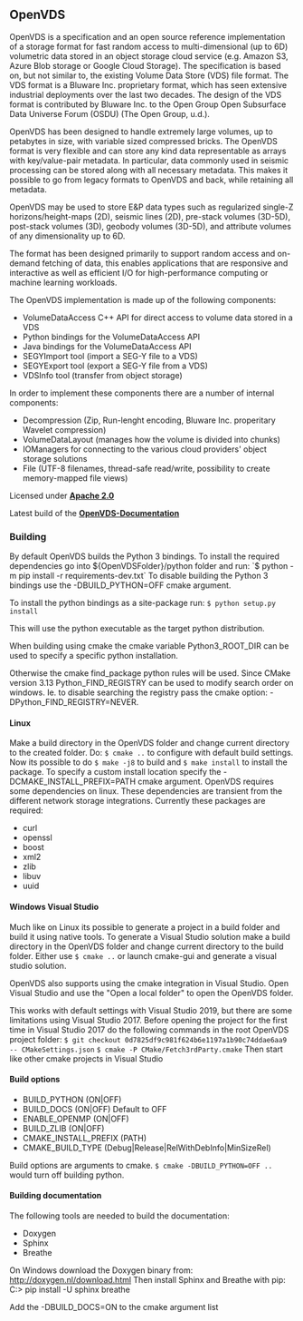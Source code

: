## OpenVDS
OpenVDS is a specification and an open source reference implementation of a
storage format for fast random access to multi-dimensional (up to 6D)
volumetric data stored in an object storage cloud service (e.g.
Amazon S3, Azure Blob storage or Google Cloud Storage). The specification is
based on, but not similar to, the existing Volume Data Store (VDS) file format.
The VDS format is a Bluware Inc. proprietary format, which has seen extensive
industrial deployments over the last two decades. The design of the VDS format
is contributed by Bluware Inc. to the Open Group Open Subsurface Data Universe
Forum (OSDU) (The Open Group, u.d.).

OpenVDS has been designed to handle extremely large volumes, up to petabytes in
size, with variable sized compressed bricks. The OpenVDS format is very
flexible and can store any kind data representable as arrays with
key/value-pair metadata. In particular, data commonly used in seismic
processing can be stored along with all necessary metadata. This makes it
possible to go from legacy formats to OpenVDS and back, while retaining all
metadata.

OpenVDS may be used to store E&P data types such as regularized single-Z
horizons/height-maps (2D), seismic lines (2D), pre-stack volumes (3D-5D),
post-stack volumes (3D), geobody volumes (3D-5D), and attribute volumes of any
dimensionality up to 6D.

The format has been designed primarily to support random access and on-demand
fetching of data, this enables applications that are responsive and interactive
as well as efficient I/O for high-performance computing or machine learning
workloads.

The OpenVDS implementation is made up of the following components:
- VolumeDataAccess C++ API for direct access to volume data stored in a VDS
- Python bindings for the VolumeDataAccess API
- Java bindings for the VolumeDataAccess API
- SEGYImport tool (import a SEG-Y file to a VDS)
- SEGYExport tool (export a SEG-Y file from a VDS)
- VDSInfo tool (transfer from object storage)

In order to implement these components there are a number of internal components:
- Decompression (Zip, Run-lenght encoding, Bluware Inc. properitary Wavelet compression)
- VolumeDataLayout (manages how the volume is divided into chunks)
- IOManagers for connecting to the various cloud providers' object storage solutions
- File (UTF-8 filenames, thread-safe read/write, possibility to create memory-mapped file views)

Licensed under [**Apache 2.0**](https://gitlab.opengroup.org/osdu/open-vds/blob/master/LICENSE)

Latest build of the [**OpenVDS-Documentation**](http://osdu.pages.community.opengroup.org/platform/domain-data-mgmt-services/seismic/open-vds)

### Building
By default OpenVDS builds the Python 3 bindings. To install the required
dependencies go into ${OpenVDSFolder}/python folder and run:
`$ python -m pip install -r requirements-dev.txt`
To disable building the Python 3 bindings use the -DBUILD_PYTHON=OFF cmake argument.

To install the python bindings as a site-package run:
`$ python setup.py install`

This will use the python executable as the target python distribution.

When building using cmake the cmake variable Python3_ROOT_DIR can be used to
specify a specific python installation.

Otherwise the cmake find_package
python rules will be used. Since CMake version 3.13 Python_FIND_REGISTRY can be
used to modify search order on windows. Ie. to disable searching the registry
pass the cmake option: -DPython_FIND_REGISTRY=NEVER.

#### Linux
Make a build directory in the OpenVDS folder and change current directory to the created folder.
Do:
`$ cmake ..`
to configure with default build settings. Now its possible to do `$ make -j8`
to build and `$ make install` to install the package. To specify a custom
install location specify the -DCMAKE_INSTALL_PREFIX=PATH cmake argument.
OpenVDS requires some dependencies on linux. These dependencies are transient
from the different network storage integrations. Currently these packages are required:
- curl
- openssl
- boost
- xml2
- zlib
- libuv
- uuid

#### Windows Visual Studio
Much like on Linux its possible to generate a project in a build folder and
build it using native tools.  To generate a Visual Studio solution make a build
directory in the OpenVDS folder and change current directory to the build
folder. Either use `$ cmake ..` or launch cmake-gui and generate a visual
studio solution.

OpenVDS also supports using the cmake integration in Visual Studio. Open Visual
Studio and use the "Open a local folder" to open the OpenVDS folder.

This works with default settings with Visual Studio 2019, but there are some
limitations using Visual Studio 2017. Before opening the project for the first
time in Visual Studio 2017 do the following commands in the root OpenVDS project
folder:
`$ git checkout 0d7825df9c981f624b6e1197a1b90c74ddae6aa9 -- CMakeSettings.json`
`$ cmake -P CMake/Fetch3rdParty.cmake`
Then start like other cmake projects in Visual Studio


#### Build options
- BUILD_PYTHON (ON|OFF)
- BUILD_DOCS (ON|OFF) Default to OFF
- ENABLE_OPENMP (ON|OFF)
- BUILD_ZLIB (ON|OFF)
- CMAKE_INSTALL_PREFIX (PATH)
- CMAKE_BUILD_TYPE (Debug|Release|RelWithDebInfo|MinSizeRel)

Build options are arguments to cmake. `$ cmake -DBUILD_PYTHON=OFF ..` would turn off building python.

#### Building documentation
The following tools are needed to build the documentation:
- Doxygen
- Sphinx
- Breathe

On Windows download the Doxygen binary from: http://doxygen.nl/download.html
Then install Sphinx and Breathe with pip:
C:\> pip install -U sphinx breathe

Add the -DBUILD_DOCS=ON to the cmake argument list
